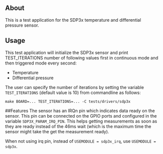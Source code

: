 ## About
This is a test application for the SDP3x temperature and differential pressure sensor.

## Usage
This test application will initialize the SDP3x sensor and print TEST_ITERATIONS number
of following values first in continuous mode and then triggered mode every second:

* Temperature
* Differential pressure

The user can specify the number of iterations by setting the variable `TEST_ITERATIONS`
(default value is 10) from commandline as follows:
```
make BOARD=... TEST_ITERATIONS=... -C tests/drivers/sdp3x
```

##Features
The sensor has an IRQn pin which indicates data ready on the sensor. This pin can be
connected on the GPIO ports and configured in the variable `SDP3X_PARAM_IRQ_PIN`. This
helps getting measurements as soon as they are ready instead of the 46ms wait (which is
the maximum time the sensor might take the get the measurement ready).

When not using irq pin, instead of `USEMODULE = sdp3x_irq`, use `USEMODULE = sdp3x`.

